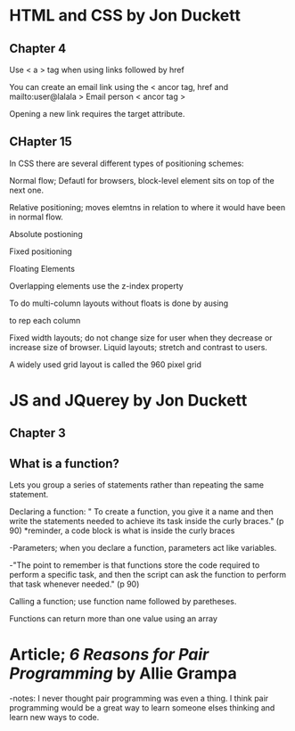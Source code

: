 # **HTML and CSS by Jon Duckett**

## Chapter 4

Use < a > tag when using links followed by href

You can create an email link using the < ancor tag, href and mailto:user@lalala > Email person < ancor tag >

Opening a new link requires the target attribute.

## CHapter 15

In CSS there are several different types of positioning schemes:

Normal flow; Defautl for browsers, block-level element sits on top of the next one. 

Relative positioning; moves elemtns in relation to where it would have been in normal flow.

Absolute postioning

Fixed positioning

Floating Elements

Overlapping elements use the z-index property

To do multi-column layouts without floats is done by ausing <div> to rep each column
  
Fixed width layouts; do not change size for user when they decrease or increase size of browser.
Liquid layouts; stretch and contrast to users.
  
A widely used grid layout is called the 960 pixel grid


# **JS and JQuerey by Jon Duckett**

## Chapter 3

## What is a function?

Lets you group a series of statements rather than repeating the same statement.

Declaring a function: " To create a function, you give it a name and then write the statements needed to achieve its task
inside the curly braces." (p 90) *reminder, a code block is what is inside the curly braces

-Parameters; when you declare a function, parameters act like variables.

-"The point to remember is that functions store the code required to perform a specific task, and then the script can ask the 
function to perform that task whenever needed." (p 90)

Calling a function; use function name followed by paretheses.

Functions can return more than one value using an array

# **Article; *6 Reasons for Pair Programming* by Allie Grampa**

-notes: I never thought pair programming was even a thing. I think pair programming would be a great way to learn someone
elses thinking and learn new ways to code.
